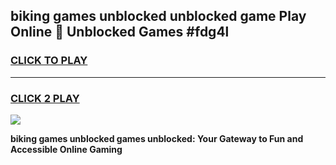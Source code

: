 
## biking games unblocked unblocked game Play Online 👋 Unblocked Games #fdg4l
<h3>
<a href="https://premium.freeplayer.one?title=biking_games_unblocked&ref=21F">CLICK TO PLAY</a></h3>
<hr>

<h3>
<a href="https://premium.freeplayer.one?title=biking_games_unblocked&ref=21F">CLICK 2 PLAY</a>
  
</h3>

<a href="https://premium.freeplayer.one?title=biking_games_unblocked&ref=21F/"><img src="https://clearcache.store/games.png"></a>


**biking games unblocked games unblocked: Your Gateway to Fun and Accessible Online Gaming**
